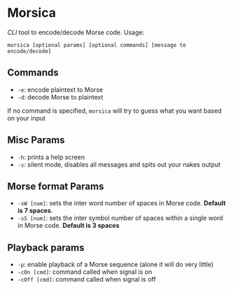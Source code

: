 # Morsica
*CLI* tool to encode/decode Morse code.
Usage:
```
morsica [optional params] [optional commands] [message to encode/decode]
```

## Commands
* `-e`: encode plaintext to Morse
* `-d`: decode Morse to plaintext

If no command is specified, `morsica` will try to guess what you want based on your input

## Misc Params
* `-h`: prints a help screen
* `-s`: silent mode, disables all messages and spits out your nakes output

## Morse format Params
* `-sW [num]`: sets the inter word number of spaces in Morse code. **Default is 7 spaces**.
* `-sS [num]`: sets the inter symbol number of spaces within a single word in Morse code. **Default is 3 spaces**

## Playback params
* `-p`: enable playback of a Morse sequence (alone it will do very little)
* `-cOn [cmd]`: command called when signal is on
* `-cOff [cmd]`: command called when signal is off 